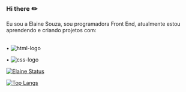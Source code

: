 ### Hi there :pencil2:

Eu sou a Elaine Souza, sou programadora Front End, atualmente estou aprendendo e criando projetos com:
<br>
<br>

• <img src="https://img.shields.io/badge/html5-%23E34F26.svg?style=for-the-badge&logo=html5&logoColor=white" alt="html-logo" />

• <img src="https://img.shields.io/badge/css3-%231572B6.svg?style=for-the-badge&logo=css3&logoColor=white" alt="css-logo" /> 


[![ Elaine Status](https://github-readme-stats.vercel.app/api?username=elaine3)](https://github.com/anuraghazra/github-readme-stats)

[![Top Langs](https://github-readme-stats.vercel.app/api/top-langs/?username=elasouza3)](https://github.com/anuraghazra/github-readme-stats)


